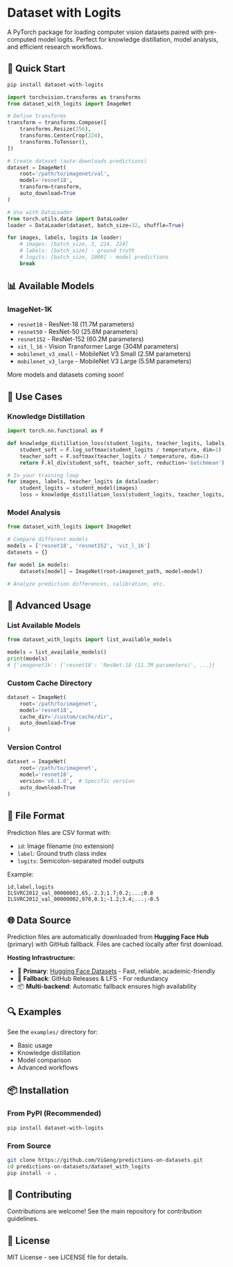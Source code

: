 # Dataset with Logits

A PyTorch package for loading computer vision datasets paired with pre-computed model logits. Perfect for knowledge distillation, model analysis, and efficient research workflows.

## 🚀 Quick Start

```bash
pip install dataset-with-logits
```

```python
import torchvision.transforms as transforms
from dataset_with_logits import ImageNet

# Define transforms
transform = transforms.Compose([
    transforms.Resize(256),
    transforms.CenterCrop(224),
    transforms.ToTensor(),
])

# Create dataset (auto-downloads predictions)
dataset = ImageNet(
    root='/path/to/imagenet/val',
    model='resnet18',
    transform=transform,
    auto_download=True
)

# Use with DataLoader
from torch.utils.data import DataLoader
loader = DataLoader(dataset, batch_size=32, shuffle=True)

for images, labels, logits in loader:
    # images: [batch_size, 3, 224, 224] 
    # labels: [batch_size] - ground truth
    # logits: [batch_size, 1000] - model predictions
    break
```

## 📊 Available Models

### ImageNet-1K
- `resnet18` - ResNet-18 (11.7M parameters)
- `resnet50` - ResNet-50 (25.6M parameters)  
- `resnet152` - ResNet-152 (60.2M parameters)
- `vit_l_16` - Vision Transformer Large (304M parameters)
- `mobilenet_v3_small` - MobileNet V3 Small (2.5M parameters)
- `mobilenet_v3_large` - MobileNet V3 Large (5.5M parameters)

More models and datasets coming soon!

## 🎯 Use Cases

### Knowledge Distillation
```python
import torch.nn.functional as F

def knowledge_distillation_loss(student_logits, teacher_logits, labels, temperature=3.0):
    student_soft = F.log_softmax(student_logits / temperature, dim=1)
    teacher_soft = F.softmax(teacher_logits / temperature, dim=1)
    return F.kl_div(student_soft, teacher_soft, reduction='batchmean')

# In your training loop
for images, labels, teacher_logits in dataloader:
    student_logits = student_model(images)
    loss = knowledge_distillation_loss(student_logits, teacher_logits, labels)
```

### Model Analysis
```python
from dataset_with_logits import ImageNet

# Compare different models
models = ['resnet18', 'resnet152', 'vit_l_16']
datasets = {}

for model in models:
    datasets[model] = ImageNet(root=imagenet_path, model=model)

# Analyze prediction differences, calibration, etc.
```

## 🔧 Advanced Usage

### List Available Models
```python
from dataset_with_logits import list_available_models

models = list_available_models()
print(models)
# {'imagenet1k': {'resnet18': 'ResNet-18 (11.7M parameters)', ...}}
```

### Custom Cache Directory
```python
dataset = ImageNet(
    root='/path/to/imagenet',
    model='resnet18',
    cache_dir='/custom/cache/dir',
    auto_download=True
)
```

### Version Control
```python
dataset = ImageNet(
    root='/path/to/imagenet',
    model='resnet18',
    version='v0.1.0',  # Specific version
    auto_download=True
)
```

## 📁 File Format

Prediction files are CSV format with:
- `id`: Image filename (no extension)
- `label`: Ground truth class index  
- `logits`: Semicolon-separated model outputs

Example:
```csv
id,label,logits
ILSVRC2012_val_00000001,65,-2.3;1.7;0.2;...;0.8
ILSVRC2012_val_00000002,970,0.1;-1.2;3.4;...;-0.5
```

## 🌐 Data Source

Prediction files are automatically downloaded from **Hugging Face Hub** (primary) with GitHub fallback. Files are cached locally after first download.

**Hosting Infrastructure:**
- 🤗 **Primary**: [Hugging Face Datasets](https://huggingface.co/datasets/ViGeng/prediction-datasets) - Fast, reliable, academic-friendly
- 🐙 **Fallback**: GitHub Releases & LFS - For redundancy
- 📦 **Multi-backend**: Automatic fallback ensures high availability

## 🔍 Examples

See the `examples/` directory for:
- Basic usage
- Knowledge distillation
- Model comparison
- Advanced workflows

## 📦 Installation

### From PyPI (Recommended)
```bash
pip install dataset-with-logits
```

### From Source
```bash
git clone https://github.com/ViGeng/predictions-on-datasets.git
cd predictions-on-datasets/dataset_with_logits
pip install -e .
```

## 🤝 Contributing

Contributions are welcome! See the main repository for contribution guidelines.

## 📄 License

MIT License - see LICENSE file for details.
